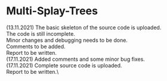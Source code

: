 # Multi-Splay-Trees

(13.11.2021) The basic skeleton of the source code is uploaded.\
The code is still incomplete.\
Minor changes and debugging needs to be done.\
Comments to be added.\
Report to be written.\
(17.11.2021) Added comments and some minor bug fixes.\
(17.11.2021) Complete source code is uploaded.\
Report to be written.\
